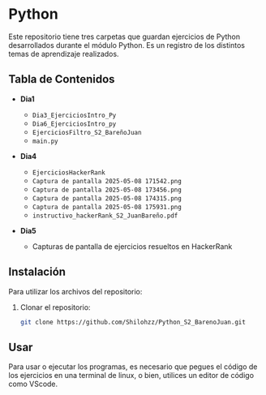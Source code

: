 # Python 

Este repositorio tiene tres carpetas que guardan ejercicios de Python desarrollados durante el módulo Python. Es un registro de los distintos temas de aprendizaje realizados.

## Tabla de Contenidos

- **Dia1**
  - `Dia3_EjerciciosIntro_Py`
  - `Dia6_EjerciciosIntro_py`
  - `EjerciciosFiltro_S2_BareñoJuan`
  - `main.py`

- **Dia4**
  - `EjerciciosHackerRank`
  - `Captura de pantalla 2025-05-08 171542.png`
  - `Captura de pantalla 2025-05-08 173456.png`
  - `Captura de pantalla 2025-05-08 174315.png`
  - `Captura de pantalla 2025-05-08 175931.png`
  - `instructivo_hackerRank_S2_JuanBareño.pdf`

- **Dia5**
  - Capturas de pantalla de ejercicios resueltos en HackerRank

## Instalación

Para utilizar los archivos del repositorio:

1. Clonar el repositorio:
   ```bash
   git clone https://github.com/Shilohzz/Python_S2_BarenoJuan.git

## Usar

Para usar o ejecutar los programas, es necesario que pegues el código de los ejercicios en una terminal de linux, o bien, utilices un editor de código como VScode.
